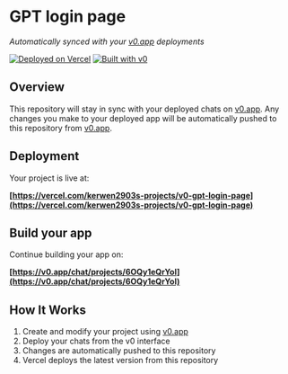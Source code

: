 # GPT login page

*Automatically synced with your [v0.app](https://v0.app) deployments*

[![Deployed on Vercel](https://img.shields.io/badge/Deployed%20on-Vercel-black?style=for-the-badge&logo=vercel)](https://vercel.com/kerwen2903s-projects/v0-gpt-login-page)
[![Built with v0](https://img.shields.io/badge/Built%20with-v0.app-black?style=for-the-badge)](https://v0.app/chat/projects/6OQy1eQrYol)

## Overview

This repository will stay in sync with your deployed chats on [v0.app](https://v0.app).
Any changes you make to your deployed app will be automatically pushed to this repository from [v0.app](https://v0.app).

## Deployment

Your project is live at:

**[https://vercel.com/kerwen2903s-projects/v0-gpt-login-page](https://vercel.com/kerwen2903s-projects/v0-gpt-login-page)**

## Build your app

Continue building your app on:

**[https://v0.app/chat/projects/6OQy1eQrYol](https://v0.app/chat/projects/6OQy1eQrYol)**

## How It Works

1. Create and modify your project using [v0.app](https://v0.app)
2. Deploy your chats from the v0 interface
3. Changes are automatically pushed to this repository
4. Vercel deploys the latest version from this repository
